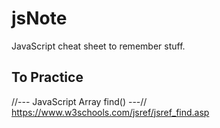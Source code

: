 # jsNote
JavaScript cheat sheet to remember stuff.

## To Practice
//--- JavaScript Array find() ---//
https://www.w3schools.com/jsref/jsref_find.asp

